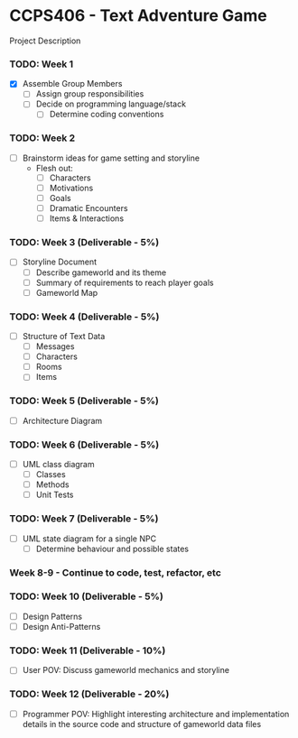 # CCPS406 - Text Adventure Game
Project Description

### TODO: Week 1
- [x] Assemble Group Members
  - [ ] Assign group responsibilities
  - [ ] Decide on programming language/stack
    - [ ] Determine coding conventions

### TODO: Week 2
- [ ] Brainstorm ideas for game setting and storyline
  - Flesh out:
    - [ ] Characters
    - [ ] Motivations
    - [ ] Goals
    - [ ] Dramatic Encounters
    - [ ] Items & Interactions

### TODO: Week 3 (Deliverable - 5%)
- [ ] Storyline Document
    - [ ] Describe gameworld and its theme
    - [ ] Summary of requirements to reach player goals
    - [ ] Gameworld Map

### TODO: Week 4 (Deliverable - 5%)
- [ ] Structure of Text Data
    - [ ] Messages
    - [ ] Characters
    - [ ] Rooms
    - [ ] Items

### TODO: Week 5 (Deliverable - 5%)
- [ ] Architecture Diagram

### TODO: Week 6 (Deliverable - 5%)
- [ ] UML class diagram
  - [ ] Classes
  - [ ] Methods
  - [ ] Unit Tests

### TODO: Week 7 (Deliverable - 5%)
- [ ] UML state diagram for a single NPC
  - [ ] Determine behaviour and possible states

### Week 8-9 - Continue to code, test, refactor, etc

### TODO: Week 10 (Deliverable - 5%)
- [ ] Design Patterns
- [ ] Design Anti-Patterns

### TODO: Week 11 (Deliverable - 10%)
- [ ] User POV: Discuss gameworld mechanics and storyline

### TODO: Week 12 (Deliverable - 20%)
- [ ] Programmer POV: Highlight interesting architecture and implementation details in the source code and structure of gameworld data files
